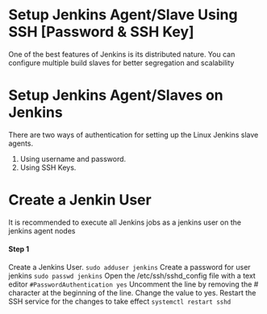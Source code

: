 # Setup Jenkins Agent/Slave Using SSH [Password & SSH Key]
One of the best features of Jenkins is its distributed nature. You can configure multiple build slaves for better segregation and scalability

# Setup Jenkins Agent/Slaves on Jenkins
There are two ways of authentication for setting up the Linux Jenkins slave agents.
1. Using username and password.
2. Using SSH Keys.

# Create a Jenkin User
It is recommended to execute all Jenkins jobs as a jenkins user on the jenkins agent nodes

#### Step 1
Create a Jenkins User.
``` sudo adduser jenkins ```
Create a password for user jenkins
``` sudo passwd jenkins ```
Open the /etc/ssh/sshd_config file with a text editor
``` #PasswordAuthentication yes ```
Uncomment the line by removing the # character at the beginning of the line. Change the value to yes.
Restart the SSH service for the changes to take effect
``` systemctl restart sshd ```




